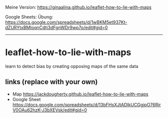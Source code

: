 
Meine Version:     https://ginaalina.github.io/leaflet-how-to-lie-with-maps

Google Sheets: 
Übung:   https://docs.google.com/spreadsheets/d/1wBKM5et937Kt-dZURYtxBMIoqnCdtj3dFgnWDr9wp7o/edit#gid=0



----------------------
# leaflet-how-to-lie-with-maps
learn to detect bias by creating opposing maps of the same data

## links (replace with your own)
- Map https://jackdougherty.github.io/leaflet-how-to-lie-with-maps
- Google Sheet https://docs.google.com/spreadsheets/d/13bFHsXJtADIkUCGgjpO76RjrV0OAu62hzK-J3bXEVsk/edit#gid=0
